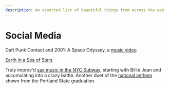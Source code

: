 ```yaml
---
description: An assorted list of beautiful things from across the web
---
```


# Social Media

Daft Punk Contact and 2001: A Space Odyssey, a [music video](https://vimeo.com/67497652)

[Earth in a Sea of Stars ](https://vimeo.com/420599154)

Truly improv'd [sax music in the NYC Subway](https://www.youtube.com/watch?v=27Dx6ztJ8jw), starting with Billie Jean and accumulating into a crazy battle. Another duet of the [national anthem](https://www.youtube.com/watch?v=y2V0rG_4Ax4) shown from the Portland State graduation.

